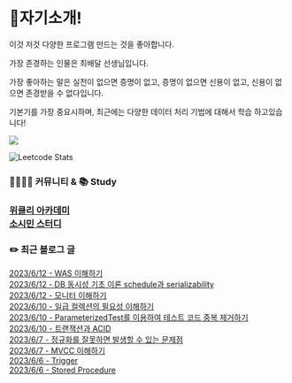 
<h1>🙋자기소개!</h1>

이것 저것 다양한 프로그램 만드는 것을 좋아합니다.

가장 존경하는 인물은 최배달 선생님입니다.

가장 좋아하는 말은 실전이 없으면 증명이 없고, 증명이 없으면 신용이 없고, 신용이 없으면 존경받을 수 없다입니다.

기본기를 가장 중요시하며, 최근에는 다양한 데이터 처리 기법에 대해서 학습 하고있습니다!

![](https://github-profile-trophy.vercel.app/?username=jungmini0601&theme=flat&no-frame=true&margin-w=30)

![Leetcode Stats](https://leetcard.jacoblin.cool/jungmini0601)

<h3>  👨‍👨‍👦‍👦 커뮤니티 & 📚 Study<h3>

[위클리 아카데미](https://www.weekly.ac/) <br>
[소시민 스터디](https://oval-licorice-979.notion.site/4fc65451bf244a138a93f930ecaaee38?v=8ec49eefb77f44f5a5faef7b15213ac0) <br>

<h3>✏️ 최근 블로그 글</h3> 

[2023/6/12 - WAS 이해하기](https://jungmini-laboratory.tistory.com/113) <br>
[2023/6/12 - DB 동시성 기초 이론 schedule과 serializability](https://jungmini-laboratory.tistory.com/112) <br>
[2023/6/12 - 모니터 이해하기](https://jungmini-laboratory.tistory.com/111) <br>
[2023/6/10 - 일급 컬렉션의 필요성 이해하기](https://jungmini-laboratory.tistory.com/110) <br>
[2023/6/10 - ParameterizedTest를 이용하여 테스트 코드 중복 제거하기](https://jungmini-laboratory.tistory.com/109) <br>
[2023/6/10 - 트랜잭션과 ACID](https://jungmini-laboratory.tistory.com/108) <br>
[2023/6/7 - 정규화를 잘못하면 발생할 수 있는 문제점](https://jungmini-laboratory.tistory.com/107) <br>
[2023/6/7 - MVCC 이해하기](https://jungmini-laboratory.tistory.com/106) <br>
[2023/6/6 - Trigger](https://jungmini-laboratory.tistory.com/105) <br>
[2023/6/6 - Stored Procedure](https://jungmini-laboratory.tistory.com/104) <br>
